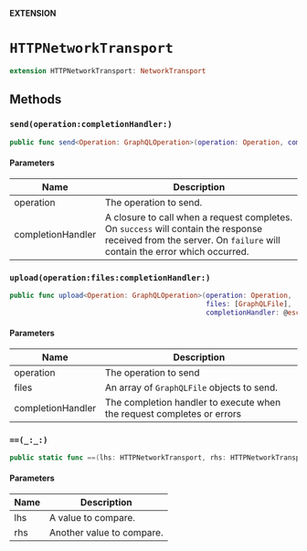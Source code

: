 **EXTENSION**

# `HTTPNetworkTransport`
```swift
extension HTTPNetworkTransport: NetworkTransport
```

## Methods
### `send(operation:completionHandler:)`

```swift
public func send<Operation: GraphQLOperation>(operation: Operation, completionHandler: @escaping (_ result: Result<GraphQLResponse<Operation.Data>, Error>) -> Void) -> Cancellable
```

#### Parameters

| Name | Description |
| ---- | ----------- |
| operation | The operation to send. |
| completionHandler | A closure to call when a request completes. On `success` will contain the response received from the server. On `failure` will contain the error which occurred. |

### `upload(operation:files:completionHandler:)`

```swift
public func upload<Operation: GraphQLOperation>(operation: Operation,
                                                files: [GraphQLFile],
                                                completionHandler: @escaping (_ result: Result<GraphQLResponse<Operation.Data>, Error>) -> Void) -> Cancellable
```

#### Parameters

| Name | Description |
| ---- | ----------- |
| operation | The operation to send |
| files | An array of `GraphQLFile` objects to send. |
| completionHandler | The completion handler to execute when the request completes or errors |

### `==(_:_:)`

```swift
public static func ==(lhs: HTTPNetworkTransport, rhs: HTTPNetworkTransport) -> Bool
```

#### Parameters

| Name | Description |
| ---- | ----------- |
| lhs | A value to compare. |
| rhs | Another value to compare. |